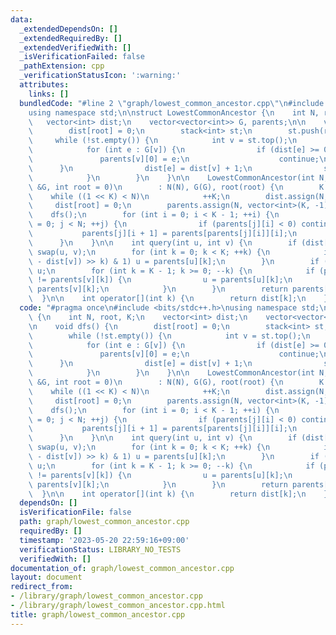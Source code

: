 ```yaml
---
data:
  _extendedDependsOn: []
  _extendedRequiredBy: []
  _extendedVerifiedWith: []
  _isVerificationFailed: false
  _pathExtension: cpp
  _verificationStatusIcon: ':warning:'
  attributes:
    links: []
  bundledCode: "#line 2 \"graph/lowest_common_ancestor.cpp\"\n#include <bits/stdc++.h>\n\
    using namespace std;\n\nstruct LowestCommonAncestor {\n    int N, root, K;\n \
    \   vector<int> dist;\n    vector<vector<int>> G, parents;\n\n    void dfs() {\n\
    \        dist[root] = 0;\n        stack<int> st;\n        st.push(root);\n   \
    \     while (!st.empty()) {\n            int v = st.top();\n            st.pop();\n\
    \            for (int e : G[v]) {\n                if (dist[e] >= 0) {\n     \
    \               parents[v][0] = e;\n                    continue;\n          \
    \      }\n                dist[e] = dist[v] + 1;\n                st.push(e);\n\
    \            }\n        }\n    }\n\n    LowestCommonAncestor(int N, const vector<vector<int>>\
    \ &G, int root = 0)\n        : N(N), G(G), root(root) {\n        K = 1;\n    \
    \    while ((1 << K) < N)\n            ++K;\n        dist.assign(N, -1);\n   \
    \     dist[root] = 0;\n        parents.assign(N, vector<int>(K, -1));\n\n    \
    \    dfs();\n        for (int i = 0; i < K - 1; ++i) {\n            for (int j\
    \ = 0; j < N; ++j) {\n                if (parents[j][i] < 0) continue;\n     \
    \           parents[j][i + 1] = parents[parents[j][i]][i];\n            }\n  \
    \      }\n    }\n\n    int query(int u, int v) {\n        if (dist[u] < dist[v])\
    \ swap(u, v);\n        for (int k = 0; k < K; ++k) {\n            if (((dist[u]\
    \ - dist[v]) >> k) & 1) u = parents[u][k];\n        }\n        if (u == v) return\
    \ u;\n        for (int k = K - 1; k >= 0; --k) {\n            if (parents[u][k]\
    \ != parents[v][k]) {\n                u = parents[u][k];\n                v =\
    \ parents[v][k];\n            }\n        }\n        return parents[u][0];\n  \
    \  }\n\n    int operator[](int k) {\n        return dist[k];\n    }\n};\n"
  code: "#pragma once\n#include <bits/stdc++.h>\nusing namespace std;\n\nstruct LowestCommonAncestor\
    \ {\n    int N, root, K;\n    vector<int> dist;\n    vector<vector<int>> G, parents;\n\
    \n    void dfs() {\n        dist[root] = 0;\n        stack<int> st;\n        st.push(root);\n\
    \        while (!st.empty()) {\n            int v = st.top();\n            st.pop();\n\
    \            for (int e : G[v]) {\n                if (dist[e] >= 0) {\n     \
    \               parents[v][0] = e;\n                    continue;\n          \
    \      }\n                dist[e] = dist[v] + 1;\n                st.push(e);\n\
    \            }\n        }\n    }\n\n    LowestCommonAncestor(int N, const vector<vector<int>>\
    \ &G, int root = 0)\n        : N(N), G(G), root(root) {\n        K = 1;\n    \
    \    while ((1 << K) < N)\n            ++K;\n        dist.assign(N, -1);\n   \
    \     dist[root] = 0;\n        parents.assign(N, vector<int>(K, -1));\n\n    \
    \    dfs();\n        for (int i = 0; i < K - 1; ++i) {\n            for (int j\
    \ = 0; j < N; ++j) {\n                if (parents[j][i] < 0) continue;\n     \
    \           parents[j][i + 1] = parents[parents[j][i]][i];\n            }\n  \
    \      }\n    }\n\n    int query(int u, int v) {\n        if (dist[u] < dist[v])\
    \ swap(u, v);\n        for (int k = 0; k < K; ++k) {\n            if (((dist[u]\
    \ - dist[v]) >> k) & 1) u = parents[u][k];\n        }\n        if (u == v) return\
    \ u;\n        for (int k = K - 1; k >= 0; --k) {\n            if (parents[u][k]\
    \ != parents[v][k]) {\n                u = parents[u][k];\n                v =\
    \ parents[v][k];\n            }\n        }\n        return parents[u][0];\n  \
    \  }\n\n    int operator[](int k) {\n        return dist[k];\n    }\n};"
  dependsOn: []
  isVerificationFile: false
  path: graph/lowest_common_ancestor.cpp
  requiredBy: []
  timestamp: '2023-05-20 22:59:16+09:00'
  verificationStatus: LIBRARY_NO_TESTS
  verifiedWith: []
documentation_of: graph/lowest_common_ancestor.cpp
layout: document
redirect_from:
- /library/graph/lowest_common_ancestor.cpp
- /library/graph/lowest_common_ancestor.cpp.html
title: graph/lowest_common_ancestor.cpp
---
```


